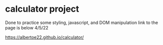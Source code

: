 # calculator project

Done to practice some styling, javascript, and DOM manipulation link to the page is below
4/5/22

https://albertoe22.github.io/calculator/
